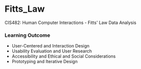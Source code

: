 # Fitts_Law
CIS482: Human Computer Interactions - Fitts' Law Data Analysis

### Learning Outcome
- User-Centered and Interaction Design
- Usability Evaluation and User Research 
- Accessibility and Ethical and Social Considerations
- Prototyping and Iterative Design 

